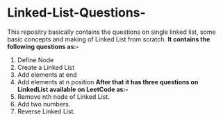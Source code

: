 # Linked-List-Questions-
This repositry basically contains the questions on single linked list, some basic concepts and making of Linked List from scratch.
**It contains the following questions as:-**
1. Define Node
2. Create a Linked List
3. Add elements at end
4. Add elements at n position
**After that it has three questions on LinkedList available on LeetCode as:-**
1. Remove nth node of Linked List.
2. Add two numbers.
3. Reverse Linked List.
